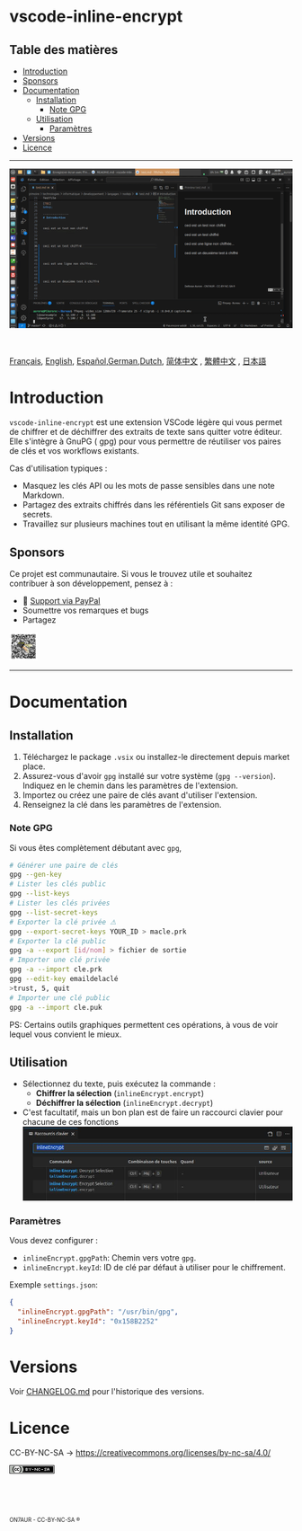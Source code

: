 vscode-inline-encrypt
==========

## Table des matières
- [Introduction](#Introduction)  
- [Sponsors](#Sponsors)  
- [Documentation](#documentation)
  - [Installation](#installation)
    - [Note GPG](#note-gpg)
  - [Utilisation](#utilisation)
    - [Paramètres](#paramètres)
- [Versions](#versions)
- [Licence](README.md#licence)

---

![demo](assets/capture.gif)

&nbsp;

[Français](README.FR.md), [English](README.md), [Español](README.ES.md),[German](README.DE.md),[Dutch](README.NL.md), [简体中文](zh-cn) , [繁體中文](zh-tw) , [日本語](ja-jp)


# Introduction
`vscode-inline-encrypt` est une extension VSCode légère qui vous permet de chiffrer et de déchiffrer des extraits de texte sans quitter votre éditeur.
Elle s'intègre à GnuPG ( gpg) pour vous permettre de réutiliser vos paires de clés et vos workflows existants.

Cas d'utilisation typiques :

-  Masquez les clés API ou les mots de passe sensibles dans une note Markdown.
-  Partagez des extraits chiffrés dans les référentiels Git sans exposer de secrets.
-  Travaillez sur plusieurs machines tout en utilisant la même identité GPG.


## Sponsors
Ce projet est communautaire.
Si vous le trouvez utile et souhaitez contribuer à son développement, pensez à :
-  :beers: [Support via PayPal](https://www.paypal.com/donate/?hosted_button_id=59CQFU7TNSWP2)
-  Soumettre vos remarques et bugs
-  Partagez

[<img src="assets/don_paypal.png" width="50"/>](assets/don_paypal.png)  


---

# Documentation

## Installation

1. Téléchargez le package `.vsix` ou installez-le directement depuis market place.
2. Assurez-vous d'avoir `gpg` installé sur votre système (`gpg --version`). Indiquez en le chemin dans les paramètres de l'extension.
3. Importez ou créez une paire de clés avant d'utiliser l'extension.
4. Renseignez la clé dans les paramètres de l'extension.

### Note GPG
Si vous êtes complètement débutant avec `gpg`, 
```bash
# Générer une paire de clés
gpg --gen-key  
# Lister les clés public
gpg --list-keys  
# Lister les clés privées
gpg --list-secret-keys 
# Exporter la clé privée ⚠
gpg --export-secret-keys YOUR_ID > macle.prk
# Exporter la clé public
gpg -a --export [id/nom] > fichier de sortie
# Importer une clé privée
gpg -a --import cle.prk
gpg --edit-key emaildelaclé
>trust, 5, quit
# Importer une clé public
gpg -a --import cle.puk
```
PS: Certains outils graphiques permettent ces opérations, à vous de voir lequel vous convient le mieux.


## Utilisation
- Sélectionnez du texte, puis exécutez la commande : 
  - **Chiffrer la sélection** (`inlineEncrypt.encrypt`)  
  - **Déchiffrer la sélection** (`inlineEncrypt.decrypt`)  
- C'est facultatif, mais un bon plan est de faire un raccourci clavier pour chacune de ces fonctions
![](assets/key_shortcut.jpg)

### Paramètres
Vous devez configurer :
- `inlineEncrypt.gpgPath`: Chemin vers votre `gpg`.  
- `inlineEncrypt.keyId`: ID de clé par défaut à utiliser pour le chiffrement.

Exemple `settings.json`:
```json
{
  "inlineEncrypt.gpgPath": "/usr/bin/gpg",
  "inlineEncrypt.keyId": "0x158B2252"
}
```

# Versions
Voir [CHANGELOG.md](changelog.md) pour l'historique des versions.


# Licence
CC-BY-NC-SA -> https://creativecommons.org/licenses/by-nc-sa/4.0/

<a rel="license" href="http://creativecommons.org/licenses/by-nc-sa/4.0/">
<img alt="Licence Creative Commons" style="border-width:0" src="Cc-by-nc-sa_icon.png" /></a>





<br><br><br>
<sub><small>ON7AUR - CC-BY-NC-SA ®</small></H4>